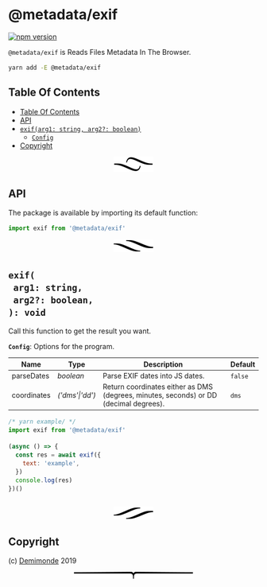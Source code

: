 # @metadata/exif

[![npm version](https://badge.fury.io/js/%40metadata%2Fexif.svg)](https://npmjs.org/package/@metadata/exif)

`@metadata/exif` is Reads Files Metadata In The Browser.

```sh
yarn add -E @metadata/exif
```

## Table Of Contents

- [Table Of Contents](#table-of-contents)
- [API](#api)
- [`exif(arg1: string, arg2?: boolean)`](#exifarg1-stringarg2-boolean-void)
  * [`Config`](#type-config)
- [Copyright](#copyright)

<p align="center"><a href="#table-of-contents"><img src=".documentary/section-breaks/0.svg?sanitize=true"></a></p>

## API

The package is available by importing its default function:

```js
import exif from '@metadata/exif'
```

<p align="center"><a href="#table-of-contents"><img src=".documentary/section-breaks/1.svg?sanitize=true"></a></p>

## `exif(`<br/>&nbsp;&nbsp;`arg1: string,`<br/>&nbsp;&nbsp;`arg2?: boolean,`<br/>`): void`

Call this function to get the result you want.

__<a name="type-config">`Config`</a>__: Options for the program.

|    Name     |      Type       |                                      Description                                      | Default |
| ----------- | --------------- | ------------------------------------------------------------------------------------- | ------- |
| parseDates  | _boolean_       | Parse EXIF dates into JS dates.                                                       | `false` |
| coordinates | _('dms'\|'dd')_ | Return coordinates either as DMS (degrees, minutes, seconds) or DD (decimal degrees). | `dms`   |

```js
/* yarn example/ */
import exif from '@metadata/exif'

(async () => {
  const res = await exif({
    text: 'example',
  })
  console.log(res)
})()
```
```

```

<p align="center"><a href="#table-of-contents"><img src=".documentary/section-breaks/2.svg?sanitize=true"></a></p>

## Copyright

(c) [Demimonde][1] 2019

[1]: https://demimonde.cc

<p align="center"><a href="#table-of-contents"><img src=".documentary/section-breaks/-1.svg?sanitize=true"></a></p>